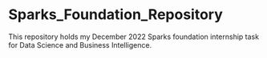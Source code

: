 # Sparks_Foundation_Repository
This repository holds my December 2022 Sparks foundation internship task for Data Science and Business Intelligence.
